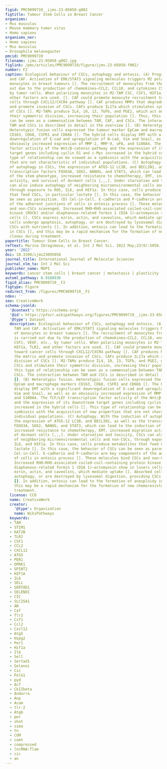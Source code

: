 ```yaml
---
figid: PMC9099719__ijms-23-05058-g002
figtitle: Tumour Stem Cells in Breast Cancer
organisms:
- Mus musculus
- Mouse mammary tumor virus
- Homo sapiens
organisms_ner:
- Homo sapiens
- Mus musculus
- Drosophila melanogaster
pmcid: PMC9099719
filename: ijms-23-05058-g002.jpg
figlink: /pmc/articles/PMC9099719/figure/ijms-23-05058-f002/
number: F2
caption: Ecological behaviour of CSCs, autophagy and entosis. (A) Programming TAM
  and CAF. Activation of ERK/STAT3 signaling molecules triggers M2 polarization of
  monocytes in breast tumours []. The recruitment of monocytes from the blood is carried
  out due to the production of chemokines—CCL2, CCL18, and cytokines CSF1, VEGF, etc.,
  by tumor cells. When polarizing monocytes in M2-TAM CSC, CSF1, HIF1a, TLR2, and
  other factors are used. []. CAF could promote monocyte recruitment toward cancer
  cells through CXCL12/CXCR4 pathway []. CAF produces MMPs that degrade the matrix
  and promote invasion of CSCs. CAFs produce IL17a which stimulates symmetric division
  of CSCs []. M2-TAMs produce IL4, 10, 13, TGFb, and PGE2, which act on CSCs and stimulate
  their symmetric division, increasing their population []. Thus, this type of relationship
  can be seen as a commensalism between TAM, CAF, and CSCs. The interaction between
  TAM and CSCs is described in detail in the overview []. (B) Heterotypic fusion.
  Heterotypic fusion cells expressed the tumour marker EpCam and macrophage markers
  CD163, CD68, CSFR1 and CD66b []. The hybrid cells display EMT with a significant
  downregulation of E-cad and upregulation of N-cad, Vim and Snail, as well as an
  obviously increased expression of MMP-2, MMP-9, uPA, and S100A4. The TCF/LEF transcription
  factor activity of the Wnt/β-catenin pathway and the expression of its downstream
  target genes including cyclin D1 and c-Myc increased in the hybrid cells []. This
  type of relationship can be viewed as a symbiosis with the acquisition of new properties
  that are not characteristic of individual populations. (C) Autophagy. With the induction
  of autophagy in CSCs, the expression of ATG5-12 LC3B, and BECLIN1, as well as the
  transcription factors FOXO3A, SOX2, NANOG, and STAT3, which can lead to the induction
  of the stem phenotype, increased resistance to chemotherapy, EMT, increased migration
  activity, and survival of dormant cells [,,,]. Under starvation and toxicity, CSCs
  can also induce autophagy of neighboring microenvironmental cells and non-CSCs,
  through exposure to ROS, IL6, and HIF1a. In this case, cells produce metabolites
  that feed CSCs, in particular lactate []. In this case, the behavior of CSCs can
  be seen as parasitism. (D) Cel-in-Cell. E-cadherin and P-cadherin are key components
  of the adherent junctions of cells in entosis process []. These molecules bind CSCs
  and non-CSCs scavenged. Increased RHO–RHO-associated coiled-coil-containing protein
  kinase (ROCK) and/or diaphanous-related formin 1 (DIA 1)–actomyosin show in losers
  cells []. CSCs express ezrin, actin, and caveolins, which mediate uptake []. Absorbed
  cells undergo apoptosis, autophagy, or are destroyed by lysosomal digestion, providing
  CSCs with nutrients []. In addition, entosis can lead to the formation of aneuploidy
  in CSCs [], and this may be a rapid mechanism for the formation of new chemoresistant
  clones during treatment.
papertitle: Tumour Stem Cells in Breast Cancer.
reftext: Marina Ibragimova, et al. Int J Mol Sci. 2022 May;23(9):5058.
year: '2022'
doi: 10.3390/ijms23095058
journal_title: International Journal of Molecular Sciences
journal_nlm_ta: Int J Mol Sci
publisher_name: MDPI
keywords: cancer stem cells | breast cancer | metastasis | plasticity
automl_pathway: 0.9160936
figid_alias: PMC9099719__F2
figtype: Figure
redirect_from: /figures/PMC9099719__F2
ndex: ''
seo: CreativeWork
schema-jsonld:
  '@context': https://schema.org/
  '@id': https://pfocr.wikipathways.org/figures/PMC9099719__ijms-23-05058-g002.html
  '@type': Dataset
  description: Ecological behaviour of CSCs, autophagy and entosis. (A) Programming
    TAM and CAF. Activation of ERK/STAT3 signaling molecules triggers M2 polarization
    of monocytes in breast tumours []. The recruitment of monocytes from the blood
    is carried out due to the production of chemokines—CCL2, CCL18, and cytokines
    CSF1, VEGF, etc., by tumor cells. When polarizing monocytes in M2-TAM CSC, CSF1,
    HIF1a, TLR2, and other factors are used. []. CAF could promote monocyte recruitment
    toward cancer cells through CXCL12/CXCR4 pathway []. CAF produces MMPs that degrade
    the matrix and promote invasion of CSCs. CAFs produce IL17a which stimulates symmetric
    division of CSCs []. M2-TAMs produce IL4, 10, 13, TGFb, and PGE2, which act on
    CSCs and stimulate their symmetric division, increasing their population []. Thus,
    this type of relationship can be seen as a commensalism between TAM, CAF, and
    CSCs. The interaction between TAM and CSCs is described in detail in the overview
    []. (B) Heterotypic fusion. Heterotypic fusion cells expressed the tumour marker
    EpCam and macrophage markers CD163, CD68, CSFR1 and CD66b []. The hybrid cells
    display EMT with a significant downregulation of E-cad and upregulation of N-cad,
    Vim and Snail, as well as an obviously increased expression of MMP-2, MMP-9, uPA,
    and S100A4. The TCF/LEF transcription factor activity of the Wnt/β-catenin pathway
    and the expression of its downstream target genes including cyclin D1 and c-Myc
    increased in the hybrid cells []. This type of relationship can be viewed as a
    symbiosis with the acquisition of new properties that are not characteristic of
    individual populations. (C) Autophagy. With the induction of autophagy in CSCs,
    the expression of ATG5-12 LC3B, and BECLIN1, as well as the transcription factors
    FOXO3A, SOX2, NANOG, and STAT3, which can lead to the induction of the stem phenotype,
    increased resistance to chemotherapy, EMT, increased migration activity, and survival
    of dormant cells [,,,]. Under starvation and toxicity, CSCs can also induce autophagy
    of neighboring microenvironmental cells and non-CSCs, through exposure to ROS,
    IL6, and HIF1a. In this case, cells produce metabolites that feed CSCs, in particular
    lactate []. In this case, the behavior of CSCs can be seen as parasitism. (D)
    Cel-in-Cell. E-cadherin and P-cadherin are key components of the adherent junctions
    of cells in entosis process []. These molecules bind CSCs and non-CSCs scavenged.
    Increased RHO–RHO-associated coiled-coil-containing protein kinase (ROCK) and/or
    diaphanous-related formin 1 (DIA 1)–actomyosin show in losers cells []. CSCs express
    ezrin, actin, and caveolins, which mediate uptake []. Absorbed cells undergo apoptosis,
    autophagy, or are destroyed by lysosomal digestion, providing CSCs with nutrients
    []. In addition, entosis can lead to the formation of aneuploidy in CSCs [], and
    this may be a rapid mechanism for the formation of new chemoresistant clones during
    treatment.
  license: CC0
  name: CreativeWork
  creator:
    '@type': Organization
    name: WikiPathways
  keywords:
  - TAM
  - STIM1
  - KAT2B
  - TLR2
  - CSF1
  - CCL2
  - CXCL12
  - ATG5
  - PER1
  - OPRK1
  - SPINT2
  - HIF1A
  - IL6
  - SELL
  - SERTAD1
  - SELENOI
  - CIC
  - SLC25A1
  - AN
  - Caf
  - Tlr2
  - Csf1
  - Ccl2
  - Cxcl12
  - Atg5
  - Hspg2
  - Per1
  - Hif1a
  - Il6
  - Sell
  - Sertad1
  - Selenoi
  - Cic
  - PolG1
  - pyd
  - Acf
  - CkIIbeta
  - Andorra
  - Anp
  - Acam
  - tlr-2
  - Atg6
  - per
  - shot
  - sima
  - tn
  - COM
  - comt
  - compressed
  - lncRNA:flam
  - cic
  - an
---
```

